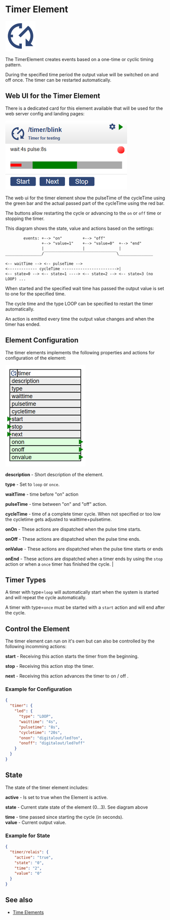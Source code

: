# Timer Element

<div class="excerpt">
  <img src="/i/timer.svg">
  <p>The TimerElement creates events based on a one-time or cyclic timing pattern.</p>
</div>

During the specified time period the output value will be switched on and off once. The timer can be restarted automatically.

## Web UI for the Timer Element

There is a dedicated card for this element available that will be used for the web server config and landing pages:

![Timer Web UI](/elements/timerui.png)

The web ui for the timer element show the pulseTime of the cycleTime using the green bar and the actual passed part of the cycleTime using the red bar.

The buttons allow restarting the cycle or advancing to the `on` or `off` time or stopping the timer.

This diagram shows the state, value and actions based on the settings:

```
        events: +--> "on"         +--> "off"
                +--> "value=1"    +--> "value=0"  +--> "end"
                |                 |               |
________________/‾‾‾‾‾‾‾‾‾‾‾‾‾‾‾‾‾‾‾‾‾‾‾‾‾‾‾‾‾‾‾‾\_______________

<-- waitTime --> <-- pulseTime -->
<------------- cycleTime ------------------------>|
<-- state=0 --> <-- state=1 ----> <-- state=2 --> <-- state=3 (no LOOP) ...
```

When started and the specified wait time has passed the output value is set to one for the specified time.

The cycle time and the type LOOP can be specified to restart the timer automatically.

An action is emitted every time the output value changes and when the timer has ended.

## Element Configuration

The timer elements implements the following properties and actions for configuration of the element:

![Timer Properties and Actions](/elements/timerapi.png)

**description** -
Short description of the element.

**type** -
Set to `loop` or `once`.

**waitTime** -
time before "on" action

**pulseTime** -
time between "on" and "off" action.

**cycleTime** -
time of a complete timer cycle. When  not specified or too low the cycletime gets adjusted to waittime+pulsetime.

**onOn** -
These actions are dispatched when the pulse time starts.

**onOff** -
These actions are dispatched when the pulse time ends.

**onValue** -
These actions are dispatched when the pulse time starts or ends

**onEnd** -
These actions are dispatched when a timer ends by using the `stop` action or when a `once` timer has finished the cycle. |




## Timer Types

A timer with type=`loop` will automatically start when the system is started and will repeat the cycle automatically.

A timer with type=`once` must be started with a `start` action and will end after the cycle.


## Control the Element

The timer element can run on it's own but can also be controlled by the following incomming actions:

**start** -
Receiving this action starts the timer from the beginning.

**stop** -
Receiving this action stop the timer.

**next** -
Receiving this action advances the timer to on / off .


### Example for Configuration

```JSON
{
  "timer": {
    "led": {
      "type": "LOOP",
      "waittime": "4s",
      "pulsetime": "8s",
      "cycletime": "20s",
      "onon": "digitalout/led?on",
      "onoff": "digitalout/led?off"
    }
  }
}
```

## State

The state of the timer element includes:

**active** -
Is set to true when the Element is active.

**state**  -
Current state state of the element (0...3). See diagram above

**time**   -
time passed since starting the cycle (in seconds).           
**value**  -
Current output value.


### Example for State

```JSON
{
  "timer/relais": {
    "active": "true",
    "state": "0",
    "time": "2",
    "value": "0"
  }
}
```

## See also

* [Time Elements](timeelements)